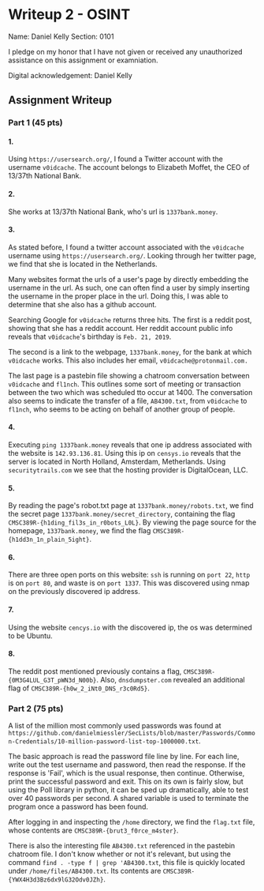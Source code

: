 # Writeup 2 - OSINT

Name: Daniel Kelly
Section: 0101

I pledge on my honor that I have not given or received any unauthorized assistance on this assignment or examniation.

Digital acknowledgement: Daniel Kelly

## Assignment Writeup

### Part 1 (45 pts)


#### 1.
Using `https://usersearch.org/`, I found a Twitter account with the username `v0idcache`. The account belongs to Elizabeth Moffet, the CEO of 13/37th National Bank.



#### 2.
She works at 13/37th National Bank, who's url is `1337bank.money`.



#### 3.
As stated before, I found a twitter account associated with the `v0idcache` username using `https://usersearch.org/`. Looking through her twitter page, we find that she is located in the Netherlands.

Many websites format the urls of a user's page by directly embedding the username in the url. As such, one can often find a user by simply inserting the username in the proper place in the url. Doing this, I was able to determine that she also has a github account.

Searching Google for `v0idcache` returns three hits. The first is a reddit post, showing that she has a reddit account. Her reddit account public info reveals that `v0idcache`'s birthday is `Feb. 21, 2019`.

The second is a link to the webpage, `1337bank.money`, for the bank at which `v0idcache` works. This also includes her email, `v0idcache@protonmail.com.`

The last page is a pastebin file showing a chatroom conversation between `v0idcache` and `fl1nch`. This outlines some sort of meeting or transaction between the two which was scheduled tto occur at 1400. The conversation also seems to indicate the transfer of a file, `AB4300.txt`, from `v0idcache` to `fl1nch`, who seems to be acting on behalf of another group of people.



#### 4.
Executing `ping 1337bank.money` reveals that one ip address associated with the website is `142.93.136.81`. Using this ip on `censys.io` reveals that the server is located in North Holland, Amsterdam, Metherlands. Using `securitytrails.com` we see that the hosting provider is DigitalOcean, LLC.



#### 5.
By reading the page's robot.txt page at `1337bank.money/robots.txt`, we find the secret page `1337bank.money/secret_directory`, containing the flag `CMSC389R-{h1ding_fil3s_in_r0bots_L0L}`. By viewing the page source for the homepage, `1337bank.money`, we find the flag `CMSC389R-{h1dd3n_1n_plain_5ight}`.



#### 6.
There are three open ports on this website: `ssh` is running on `port 22`, `http` is on `port 80`, and waste is on `port 1337`. This was discovered using nmap on the previously discovered ip address.



#### 7.
Using the website `cencys.io` with the discovered ip, the os was determined to be Ubuntu.



#### 8.
The reddit post mentioned previously contains a flag, `CMSC389R-{0M3G4LUL_G3T_pWN3d_N00b}`. Also, `dnsdumpster.com` revealed an additional flag of `CMSC389R-{h0w_2_iNt0_DNS_r3c0Rd5}`.



### Part 2 (75 pts)

A list of the million most commonly used passwords was found at `https://github.com/danielmiessler/SecLists/blob/master/Passwords/Common-Credentials/10-million-password-list-top-1000000.txt`.

The basic approach is read the password file line by line. For each line, write out the test username and password, then read the response. If the response is 'Fail', which is the usual response, then continue. Otherwise, print the successful password and exit. This on its own is fairly slow, but using the Poll library in python, it can be sped up dramatically, able to test over 40 passwords per second. A shared variable is used to terminate the program once a password has been found.

After logging in and inspecting the `/home` directory, we find the `flag.txt` file, whose contents are `CMSC389R-{brut3_f0rce_m4ster}`.

There is also the interesting file `AB4300.txt` referenced in the pastebin chatroom file. I don't know whether or not it's relevant, but using the command `find . -type f | grep 'AB4300.txt`, this file is quickly located under `/home/files/AB4300.txt`. Its contents are `CMSC389R-{YWX4H3d3Bz6dx9lG32Odv0JZh}`.
